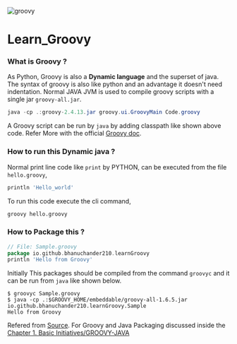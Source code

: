 ![groovy](https://upload.wikimedia.org/wikipedia/commons/thumb/3/36/Groovy-logo.svg/614px-Groovy-logo.svg.png)
# Learn_Groovy
### What is Groovy ?
As Python, Groovy is also a **Dynamic language**  and the superset of java. 
The syntax of groovy is also like python and an advantage it doesn't need indentation.
Normal JAVA JVM is used to compile groovy scripts with a single jar `groovy-all.jar`.
```java
java -cp .:groovy-2.4.13.jar groovy.ui.GroovyMain Code.groovy
```
A Groovy script can be run by `java` by adding classpath like shown above code.
Refer More with the official [Groovy doc](http://groovy-lang.org/documentation.html).

### How to run this Dynamic java ?
Normal print line code like `print` by PYTHON, can be executed from the file `hello.groovy`,
```groovy
println 'Hello_world'
```
To run this code execute the cli command,
```sh
groovy hello.groovy
```
### How to Package this ?

```groovy
// File: Sample.groovy
package io.github.bhanuchander210.learnGroovy
println 'Hello from Groovy'
```
 Initially This packages should be compiled from the command `groovyc` and it can be run from `java` like shown below.

```exec
$ groovyc Sample.groovy
$ java -cp .:$GROOVY_HOME/embeddable/groovy-all-1.6.5.jar io.github.bhanuchander210.learnGroovy.Sample
Hello from Groovy
```
Refered from [Source](http://mrhaki.blogspot.in/).
For Groovy and Java Packaging discussed inside the [Chapter 1. Basic Initiatives/GROOVY-JAVA](/Chapter_1%20-%20Basic_Initiatives/JAVA-GROOVY/README.md)
